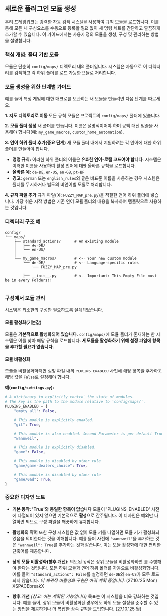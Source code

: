 ## 새로운 플러그인 모듈 생성

우리 프레임워크는 강력한 자동 검색 시스템을 사용하여 규칙 모듈을 로드합니다. 이를 통해 모든 새 구성요소를 수동으로 등록할 필요 없이 새 명령 세트를 간단하고 깔끔하게 추가할 수 있습니다. 이 가이드에서는 사용자 정의 모듈을 생성, 구성 및 관리하는 방법을 설명합니다.

### 핵심 개념: 폴더 기반 모듈

모듈은 단순히 `config/maps/` 디렉토리 내의 폴더입니다. 시스템은 자동으로 이 디렉터리를 검색하고 각 하위 폴더를 로드 가능한 모듈로 처리합니다.

### 모듈 생성을 위한 단계별 가이드

예를 들어 특정 게임에 대한 매크로를 보관하는 새 모듈을 만들려면 다음 단계를 따르세요.

**1. 지도 디렉토리로 이동**
모든 규칙 모듈은 프로젝트의 `config/maps/` 폴더에 있습니다.

**2. 모듈 폴더 생성**
새 폴더를 만듭니다. 이름은 설명적이어야 하며 공백 대신 밑줄을 사용해야 합니다(예: `my_game_macros`, `custom_home_automation`).

**3. 언어 하위 폴더 추가(중요 단계)**
새 모듈 폴더 내에서 지원하려는 각 언어에 대한 하위 폴더를 만들어야 합니다.

* **명명 규칙:** 이러한 하위 폴더의 이름은 **유효한 언어-로캘 코드여야 합니다**. 시스템은 이러한 이름을 사용하여 활성 언어에 대한 올바른 규칙을 로드합니다.
* **올바른 예:** `de-DE`, `en-US`, `en-GB`, `pt-BR`
* **경고:** `german` 또는 `english_rules`와 같은 비표준 이름을 사용하는 경우 시스템은 폴더를 무시하거나 별도의 비언어별 모듈로 처리합니다.

**4. 규칙 파일 추가**
규칙 파일(예: `FUZZY_MAP_pre.py`)을 적절한 언어 하위 폴더에 넣습니다. 가장 쉬운 시작 방법은 기존 언어 모듈 폴더의 내용을 복사하여 템플릿으로 사용하는 것입니다.

### 디렉터리 구조 예

```
config/
└── maps/
    ├── standard_actions/      # An existing module
    │   ├── de-DE/
    │   └── en-US/
    │
    └── my_game_macros/        # <-- Your new custom module
        └── de-DE/             # <-- Language-specific rules
            └── FUZZY_MAP_pre.py

        ├── __init__.py        # <-- Important: This Empty File must be in every Folders!!
            
```

### 구성에서 모듈 관리

시스템은 최소한의 구성만 필요하도록 설계되었습니다.

#### 모듈 활성화(기본값)

모듈은 **기본적으로 활성화되어 있습니다**. `config/maps/`에 모듈 폴더가 존재하는 한 시스템은 이를 찾아 해당 규칙을 로드합니다. **새 모듈을 활성화하기 위해 설정 파일에 항목을 추가할 필요가 없습니다.**

#### 모듈 비활성화

모듈을 비활성화하려면 설정 파일 내의 `PLUGINS_ENABLED` 사전에 해당 항목을 추가하고 해당 값을 `False`로 설정해야 합니다.

**예(`config/settings.py`):**
```python
# A dictionary to explicitly control the state of modules.
# The key is the path to the module relative to 'config/maps/'.
PLUGINS_ENABLED = {
    "empty_all": False,

    # This module is explicitly enabled.
    "git": True,

    # This module is also enabled. Second Parameter is per default True
    "wannweil",

    # This module is explicitly disabled.
    "game": False,

    # This module is disabled by other rule
    "game/game-dealers_choice": True,

    # This module is disabled by other rule
    "game/0ad": True,
}


```
### 중요한 디자인 노트

* **기본 동작: 'True'와 동일한 항목이 없습니다**
모듈이 'PLUGINS_ENABLED' 사전에 나열되어 있지 않으면 기본적으로 **활성**으로 간주됩니다. 이 디자인은 예외만 나열하면 되므로 구성 파일을 깨끗하게 유지합니다.

* **활성화의 약어**
또한 구성 시스템은 값 없이 모듈 키를 나열하면 모듈 키가 활성화되었음을 의미한다는 것을 이해합니다. 예를 들어 사전에 `"wannweil"`을 추가하는 것은 `"wannweil": True`를 추가하는 것과 같습니다. 이는 모듈 활성화에 대한 편리한 단축어를 제공합니다.

* **상위 모듈 비활성화(향후 개선):** 의도된 동작은 상위 모듈을 비활성화하면   를 수행해야 한다는 것입니다.
모든 하위 모듈과 언어 하위 폴더를 자동으로 비활성화합니다. 예를 들어 `"standard_actions": False`를 설정하면 `de-DE`와 `en-US`가 모두 로드되지 않습니다. *이 재귀적 비활성화 구현은 아직 계획 중입니다.* (27.10.'25 Mon)
XSPACEbreakX
* **향후 개선**
*(참고: 이는 계획된 기능입니다)*
목표는 이 시스템을 더욱 강화하는 것입니다. 예를 들어, 상위 모듈이 비활성화된 경우에도 하위 모듈 설정을 준수할 수 있는 방법을 제공하거나 더 복잡한 상속 규칙을 도입합니다. (27.10.'25 월)